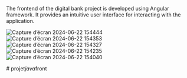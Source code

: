 The frontend of the digital bank project is developed using Angular framework. It provides an intuitive user interface for interacting with the application.

![Capture d’écran 2024-06-22 154444](https://github.com/AmineSouahi/projet_java_front/assets/153069242/a03e6395-52aa-4f5f-a0e6-f7ecaf7fcdcc)
![Capture d’écran 2024-06-22 154353](https://github.com/AmineSouahi/projet_java_front/assets/153069242/4a8e783d-061a-46d6-9317-7c145eea55d5)
![Capture d’écran 2024-06-22 154327](https://github.com/AmineSouahi/projet_java_front/assets/153069242/5d4192fa-a60a-43d3-a638-e55946e2faf5)
![Capture d’écran 2024-06-22 154235](https://github.com/AmineSouahi/projet_java_front/assets/153069242/96c46bf1-a3ee-46d7-81c4-ace321fe0ae4)
![Capture d’écran 2024-06-22 154040](https://github.com/AmineSouahi/projet_java_front/assets/153069242/5fb408e5-7d4f-430d-91d0-28c52e0ee29a)


#   p r o j e t _ j a v a _ f r o n t 
 
 
